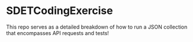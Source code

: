 # SDETCodingExercise
This repo serves as a detailed breakdown of how to run a JSON collection that encompasses API requests and tests!
